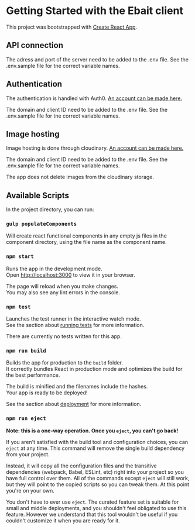 # Getting Started with the Ebait client

This project was bootstrapped with [Create React App](https://github.com/facebook/create-react-app).

## API connection

The adress and port of the server need to be added to the .env file. See the .env.sample file for tne correct variable names.

## Authentication

The authentication is handled with Auth0. [An account can be made here.](https://auth0.com/)

The domain and client ID need to be added to the .env file. See the .env.sample file for tne correct variable names.

## Image hosting

Image hosting is done through cloudinary. [An account can be made here.](https://cloudinary.com/)

The domain and client ID need to be added to the .env file. See the .env.sample file for tne correct variable names.

The app does not delete images from the cloudinary storage. 

## Available Scripts

In the project directory, you can run:

### `gulp populateComponents`

Will create react functional components in any empty js files in the component directory, using the file name as the component name.

### `npm start`

Runs the app in the development mode.\
Open [http://localhost:3000](http://localhost:3000) to view it in your browser.

The page will reload when you make changes.\
You may also see any lint errors in the console.

### `npm test`

Launches the test runner in the interactive watch mode.\
See the section about [running tests](https://facebook.github.io/create-react-app/docs/running-tests) for more information.

There are currently no tests written for this app.

### `npm run build`

Builds the app for production to the `build` folder.\
It correctly bundles React in production mode and optimizes the build for the best performance.

The build is minified and the filenames include the hashes.\
Your app is ready to be deployed!

See the section about [deployment](https://facebook.github.io/create-react-app/docs/deployment) for more information.

### `npm run eject`

**Note: this is a one-way operation. Once you `eject`, you can't go back!**

If you aren't satisfied with the build tool and configuration choices, you can `eject` at any time. This command will remove the single build dependency from your project.

Instead, it will copy all the configuration files and the transitive dependencies (webpack, Babel, ESLint, etc) right into your project so you have full control over them. All of the commands except `eject` will still work, but they will point to the copied scripts so you can tweak them. At this point you're on your own.

You don't have to ever use `eject`. The curated feature set is suitable for small and middle deployments, and you shouldn't feel obligated to use this feature. However we understand that this tool wouldn't be useful if you couldn't customize it when you are ready for it.


